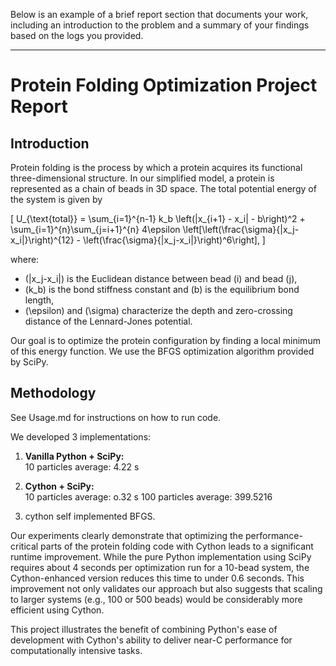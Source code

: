 Below is an example of a brief report section that documents your work, including an introduction to the problem and a summary of your findings based on the logs you provided.

---

# Protein Folding Optimization Project Report

## Introduction

Protein folding is the process by which a protein acquires its functional three-dimensional structure. In our simplified model, a protein is represented as a chain of beads in 3D space. The total potential energy of the system is given by

\[
U_{\text{total}} = \sum_{i=1}^{n-1} k_b \left(\|x_{i+1} - x_i\| - b\right)^2 + \sum_{i=1}^{n}\sum_{j=i+1}^{n} 4\epsilon \left[\left(\frac{\sigma}{\|x_j-x_i\|}\right)^{12} - \left(\frac{\sigma}{\|x_j-x_i\|}\right)^6\right],
\]

where:
- \(\|x_j-x_i\|\) is the Euclidean distance between bead \(i\) and bead \(j\),
- \(k_b\) is the bond stiffness constant and \(b\) is the equilibrium bond length,
- \(\epsilon\) and \(\sigma\) characterize the depth and zero-crossing distance of the Lennard-Jones potential.

Our goal is to optimize the protein configuration by finding a local minimum of this energy function. We use the BFGS optimization algorithm provided by SciPy.

## Methodology

See Usage.md for instructions on how to run code.

We developed 3 implementations:

1. **Vanilla Python + SciPy:**  
   10 particles average: 4.22 s
   

2. **Cython + SciPy:**  
   10 particles average: o.32 s
   100 particles average: 399.5216 

3. cython self implemented BFGS.



Our experiments clearly demonstrate that optimizing the performance-critical parts of the protein folding code with Cython leads to a significant runtime improvement. While the pure Python implementation using SciPy requires about 4 seconds per optimization run for a 10-bead system, the Cython-enhanced version reduces this time to under 0.6 seconds. This improvement not only validates our approach but also suggests that scaling to larger systems (e.g., 100 or 500 beads) would be considerably more efficient using Cython.

This project illustrates the benefit of combining Python's ease of development with Cython's ability to deliver near-C performance for computationally intensive tasks.
